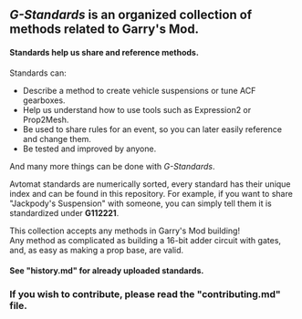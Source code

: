 ## *G-Standards* is an organized collection of methods related to Garry's Mod.
#### Standards help us share and reference methods.<br>
Standards can:<br>
- Describe a method to create vehicle suspensions or tune ACF gearboxes.
- Help us understand how to use tools such as Expression2 or Prop2Mesh.
- Be used to share rules for an event, so you can later easily reference and change them.
- Be tested and improved by anyone.

And many more things can be done with *G-Standards*.

Avtomat standards are numerically sorted, every standard has their unique index and can be found in this repository.
For example, if you want to share "Jackpody's Suspension" with someone, you can simply tell them it is standardized under <b>G112221</b>.

This collection accepts any methods in Garry's Mod building!<br>
Any method as complicated as building a 16-bit adder circuit with gates, and, as easy as making a prop base, are valid.<br>

#### See "history.md" for already uploaded standards.

### If you wish to contribute, please read the "contributing.md" file.
